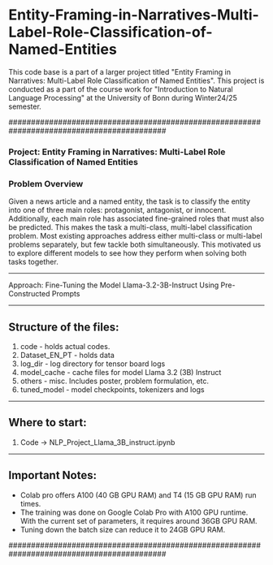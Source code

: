 # Entity-Framing-in-Narratives-Multi-Label-Role-Classification-of-Named-Entities
This code base is a part of a larger project titled "Entity Framing in Narratives: Multi-Label Role Classification of Named Entities". This project is conducted as a part of the course work for "Introduction to Natural Language Processing" at the University of Bonn during Winter24/25 semester.


###########################################################################################

### Project: Entity Framing in Narratives: Multi-Label Role Classification of Named Entities


### Problem Overview
Given a news article and a named entity, the task is to classify the entity into one of three main roles: protagonist, antagonist, or innocent. Additionally, each main role has associated fine-grained roles that must also be predicted. This makes the task a multi-class, multi-label classification problem. Most existing approaches address either multi-class or multi-label problems separately, but few tackle both simultaneously. This motivated us to explore different models to see how they perform when solving both tasks together.


************************************************************************************
Approach: Fine-Tuning the Model Llama-3.2-3B-Instruct Using Pre-Constructed Prompts

************************************************************************************

Structure of the files:
-----------------------
1. code 		- holds actual codes.
2. Dataset_EN_PT 	- holds data
3. log_dir		- log directory for tensor board logs 	
4. model_cache		- cache files for model Llama 3.2 (3B) Instruct
5. others		- misc. Includes poster, problem formulation, etc.
6. tuned_model		- model checkpoints, tokenizers and logs

************************************************************************************

Where to start: 
---------------
1. Code -> NLP_Project_Llama_3B_instruct.ipynb

************************************************************************************

Important Notes:
----------------
- Colab pro offers A100 (40 GB GPU RAM) and T4 (15 GB GPU RAM) run times. 
- The training was done on Google Colab Pro with A100 GPU runtime. With the current set of parameters, it requires around 36GB GPU RAM. 
- Tuning down the batch size can reduce it to 24GB GPU RAM.

###########################################################################################

